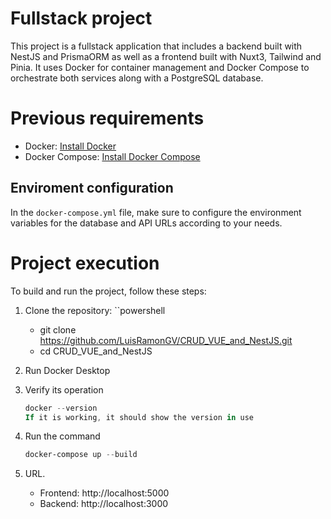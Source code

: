 # Fullstack project

This project is a fullstack application that includes a backend built with NestJS and PrismaORM as well as a frontend built with Nuxt3, Tailwind and Pinia. It uses Docker for container management and Docker Compose to orchestrate both services along with a PostgreSQL database.

# Previous requirements

- Docker: [Install Docker](https://docs.docker.com/get-docker/)
- Docker Compose: [Install Docker Compose](https://docs.docker.com/compose/install/)

## Enviroment configuration

In the `docker-compose.yml` file, make sure to configure the environment variables for the database and API URLs according to your needs.

# Project execution

To build and run the project, follow these steps:

1. Clone the repository:
   ``powershell
   - git clone https://github.com/LuisRamonGV/CRUD_VUE_and_NestJS.git
   - cd CRUD_VUE_and_NestJS

3. Run Docker Desktop

4. Verify its operation
   ```powershell
   docker --version
   If it is working, it should show the version in use

6. Run the command
   ```powershell
   docker-compose up --build

8. URL.
   - Frontend: http://localhost:5000
   - Backend: http://localhost:3000 

